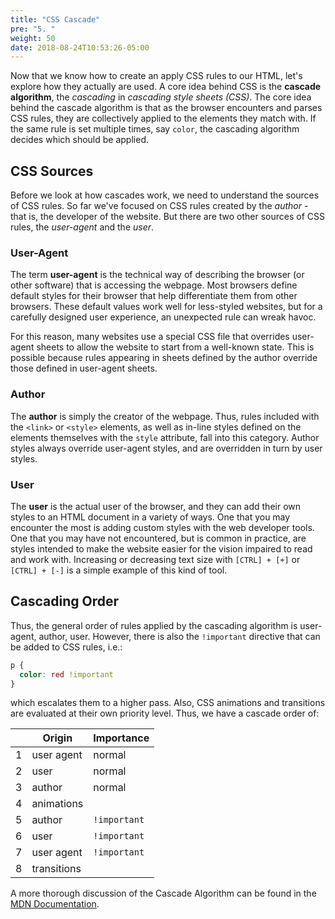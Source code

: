```yaml
---
title: "CSS Cascade"
pre: "5. "
weight: 50
date: 2018-08-24T10:53:26-05:00
---
```


Now that we know how to create an apply CSS rules to our HTML, let's explore how they actually are used.  A core idea behind CSS is the __cascade algorithm__, the _cascading_ in _cascading style sheets (CSS)_.  The core idea behind the cascade algorithm is that as the browser encounters and parses CSS rules, they are collectively applied to the elements they match with.  If the same rule is set multiple times, say `color`, the cascading algorithm decides which should be applied. 

## CSS Sources
Before we look at how cascades work, we need to understand the sources of CSS rules.  So far we've focused on CSS rules created by the _author_ - that is, the developer of the website.  But there are two other sources of CSS rules, the _user-agent_ and the _user_.

### User-Agent
The term __user-agent__ is the technical way of describing the browser (or other software) that is accessing the webpage.  Most browsers define default styles for their browser that help differentiate them from other browsers.  These default values work well for less-styled websites, but for a carefully designed user experience, an unexpected rule can wreak havoc.

For this reason, many websites use a special CSS file that overrides user-agent sheets to allow the website to start from a well-known state.  This is possible because rules appearing in sheets defined by the author override those defined in user-agent sheets.

### Author 
The __author__ is simply the creator of the webpage.  Thus, rules included with the `<link>` or `<style>` elements, as well as in-line styles defined on the elements themselves with the `style` attribute, fall into this category.  Author styles always override user-agent styles, and are overridden in turn by user styles.

### User 
The __user__ is the actual user of the browser, and they can add their own styles to an HTML document in a variety of ways.  One that you may encounter the most is adding custom styles with the web developer tools.  One that you may have not encountered, but is common in practice, are styles intended to make the website easier for the vision impaired to read and work with.  Increasing or decreasing text size with `[CTRL] + [+]` or `[CTRL] + [-]` is a simple example of this kind of tool.

## Cascading Order

Thus, the general order of rules applied by the cascading algorithm is user-agent, author, user.  However, there is also the `!important` directive that can be added to CSS rules, i.e.:

```css
p {
  color: red !important
}
```

which escalates them to a higher pass.  Also, CSS animations and transitions are evaluated at their own priority level.  Thus, we have a cascade order of:

<table class="standard-table">
		<thead>
			<tr>
				<th scope="col">&nbsp;</th>
				<th scope="col">Origin</th>
				<th scope="col">Importance</th>
			</tr>
		</thead>
		<tbody>
			<tr>
				<td>1</td>
				<td>user agent</td>
				<td>normal</td>
			</tr>
			<tr>
				<td>2</td>
				<td>user</td>
				<td>normal</td>
			</tr>
			<tr>
				<td>3</td>
				<td>author</td>
				<td>normal</td>
			</tr>
			<tr>
				<td>4</td>
				<td>animations</td>
				<td>&nbsp;</td>
			</tr>
			<tr>
				<td>5</td>
				<td>author</td>
				<td><code>!important</code></td>
			</tr>
			<tr>
				<td>6</td>
				<td>user</td>
				<td><code>!important</code></td>
			</tr>
			<tr>
				<td>7</td>
				<td>user agent</td>
				<td><code>!important</code></td>
			</tr>
			<tr>
				<td>8</td>
				<td>transitions</td>
				<td>&nbsp;</td>
			</tr>
		</tbody>
	</table>

A more thorough discussion of the Cascade Algorithm can be found in the [MDN Documentation](https://developer.mozilla.org/en-US/docs/Web/CSS/Cascade).
